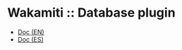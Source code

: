 Wakamiti :: Database plugin
====================================================================================================

- [Doc (EN)](docs/en.md)
- [Doc (ES)](docs/es.md)